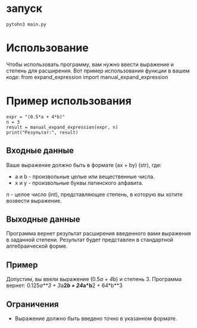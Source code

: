# запуск
`pytohn3 main.py`

# Использование

Чтобы использовать программу, вам нужно ввести выражение и степень для расширения. Вот пример использования функции в вашем коде:
from expand_expression import manual_expand_expression

# Пример использования
```
expr = "(0.5*a + 4*b)"
n = 3
result = manual_expand_expression(expr, n)
print("Результат:", result)
```

## Входные данные

Ваше выражение должно быть в формате (ax + by) (str), где:
- a и b - произвольные целые или вещественные числа.
- x и y - произвольные буквы латинского алфавита.

n - целое число (int), представляющее степень, в которую вы хотите возвести выражение.

## Выходные данные

Программа вернет результат расширения введенного вами выражения в заданной степени. Результат будет представлен в стандартной алгебраической форме.

## Пример

Допустим, вы ввели выражение (0.5*a + 4*b) и степень 3. Программа вернет:
0.125*a**3 + 3*a**2*b + 24*a*b**2 + 64*b**3

## Ограничения

- Выражение должно быть введено точно в указанном формате.






